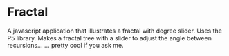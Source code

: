 # Fractal
A javascript application that illustrates a fractal with degree slider. Uses the P5 library.
Makes a fractal tree with a slider to adjust the angle between recursions...
... pretty cool if you ask me.

